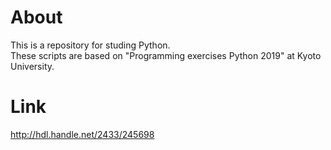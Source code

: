 # About
This is a repository for studing Python. <br>
These scripts are based on "Programming exercises Python 2019" at Kyoto University.
# Link
<a href="http://hdl.handle.net/2433/245698">http://hdl.handle.net/2433/245698</a>
